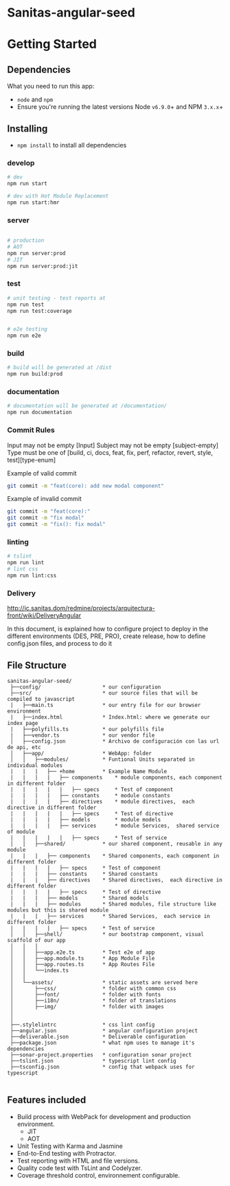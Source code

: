 # **Sanitas-angular-seed**

# Getting Started

## Dependencies
What you need to run this app:
* `node` and `npm` 
* Ensure you're running the latest versions Node `v6.9.0`+ and NPM `3.x.x`+

## Installing
* `npm install` to install all dependencies

### develop
```bash
# dev
npm run start

# dev with Hot Module Replacement
npm run start:hmr
```

### server
```bash

# production
# AOT
npm run server:prod
# JIT
npm run server:prod:jit
```

### test
```bash
# unit testing - test reports at 
npm run test
npm run test:coverage


# e2e testing
npm run e2e

```

### build
```bash
# build will be generated at /dist
npm run build:prod

```

### documentation
```bash
# documentation will be generated at /documentation/
npm run documentation

```

### Commit Rules

Input may not be empty [Input]
Subject may not be empty [subject-empty]
Type must be one of [build, ci, docs, feat, fix, perf, refactor, revert, style, test][type-enum]

Example of valid commit

```bash
git commit -m "feat(core): add new modal component"
```

Example of invalid commit

```bash
git commit -m "feat(core):"
git commit -m "fix modal"
git commit -m "fix(): fix modal"
```



### linting
```bash
# tslint
npm run lint
# lint css
npm run lint:css

```

### Delivery 

http://ic.sanitas.dom/redmine/projects/arquitectura-front/wiki/DeliveryAngular

In this document, is explained how to configure project to deploy in the different environments (DES, PRE, PRO), create release, how to define config.json files, and process to do it

## File Structure

```
sanitas-angular-seed/
 ├──config/                    * our configuration
 ├──src/                       * our source files that will be compiled to javascript
 |   ├──main.ts                * our entry file for our browser environment
 |   ├──index.html             * Index.html: where we generate our index page
 |   ├──polyfills.ts           * our polyfills file
 |   ├──vendor.ts              * our vendor file
 │   ├──config.json            * Archivo de configuración con las url de api, etc     
 │   ├──app/                   * WebApp: folder
 │   │   ├──modules/           * Funtional Units separated in individual modules
 |   |   |   ├── +home         * Example Name Module
 |   |   |   |   ├── components    * module components, each component in different folder
 |   |   |   |   |   ├── specs     * Test of component
 |   |   |   |   ├── constants     * module constants
 |   |   |   |   ├── directives    * module directives,  each directive in different folder
 |   |   |   |   |   ├── specs     * Test of directive
 |   |   |   |   ├── models        * module models
 |   |   |   |   ├── services      * module Services,  shared service of module
 |   |   |   |   |   ├── specs     * Test of service
 │   │   ├──shared/            * our shared component, reusable in any module
 |   |   |   ├── components    * Shared components, each component in different folder
 |   |   |   |   ├── specs     * Test of component
 |   |   |   ├── constants     * Shared constants
 |   |   |   ├── directives    * Shared directives,  each directive in different folder
 |   |   |   |   ├── specs     * Test of directive
 |   |   |   ├── models        * Shared models
 |   |   |   ├── modules       * Shared modules, file structure like modules but this is shared module
 |   |   |   ├── services      * Shared Services,  each service in different folder
 |   |   |   |   ├── specs     * Test of service
 │   │   ├──shell/             * our bootstrap component, visual scaffold of our app
 │   │   │
 │   │   ├──app.e2e.ts         * Test e2e of app
 │   │   ├──app.module.ts      * App Module File
 │   │   ├──app.routes.ts      * App Routes File
 │   │   └──index.ts                
 │   │
 │   └──assets/                * static assets are served here
 │       ├──css/               * folder with common css
 │       ├──font/              * folder with fonts
 │       ├──i18n/              * folder of translations
 │       ├──img/               * folder with images
 │
 │
 ├──.stylelintrc               * css lint config 
 ├──angular.json               * angular configuration project
 ├──deliverable.json           * Deliverable configuration
 ├──package.json               * what npm uses to manage it's dependencies
 ├──sonar-project.properties   * configuration sonar project
 ├──tslint.json                * typescript lint config
 ├──tsconfig.json              * config that webpack uses for typescript


```

## Features included

* Build process with WebPack for development and production environment.  
    * JIT
    * AOT
* Unit Testing with Karma and Jasmine
* End-to-End testing with Protractor.
* Test reporting with HTML and file versions.
* Quality code test with TsLint and Codelyzer.
* Coverage threshold control, environnement configurable.      
